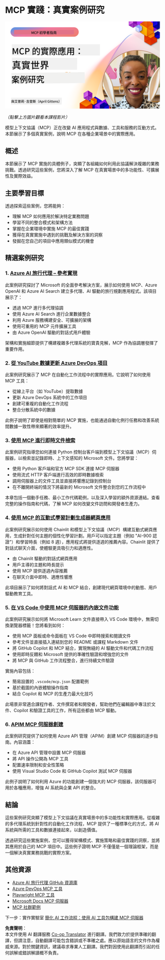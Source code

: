 <!--
CO_OP_TRANSLATOR_METADATA:
{
  "original_hash": "61a160248efabe92b09d7b08293d17db",
  "translation_date": "2025-08-18T14:27:57+00:00",
  "source_file": "09-CaseStudy/README.md",
  "language_code": "mo"
}
-->
# MCP 實踐：真實案例研究

[![MCP 實踐：真實案例研究](../../../translated_images/10.3262cc80b4de5071fde8ba74c5c5d6738a0a9f398dcc0423f0210f632e2238b8.mo.png)](https://youtu.be/IxshWb2Az5w)

_（點擊上方圖片觀看本課程影片）_

模型上下文協議（MCP）正在改變 AI 應用程式與數據、工具和服務的互動方式。本節展示了多個真實案例，說明 MCP 在各種企業場景中的實際應用。

## 概述

本節展示了 MCP 實施的具體例子，突顯了各組織如何利用此協議解決複雜的業務挑戰。透過研究這些案例，您將深入了解 MCP 在真實場景中的多功能性、可擴展性及實際效益。

## 主要學習目標

透過探索這些案例，您將能夠：

- 理解 MCP 如何應用於解決特定業務問題
- 學習不同的整合模式和架構方法
- 掌握在企業環境中實施 MCP 的最佳實踐
- 獲得在真實實施中遇到的挑戰及解決方案的洞察
- 發掘在您自己的項目中應用類似模式的機會

## 精選案例研究

### 1. [Azure AI 旅行代理 – 參考實現](./travelagentsample.md)

此案例研究探討了 Microsoft 的全面參考解決方案，展示如何使用 MCP、Azure OpenAI 和 Azure AI Search 建立多代理、AI 驅動的旅行規劃應用程式。該項目展示了：

- 透過 MCP 進行多代理協調
- 使用 Azure AI Search 進行企業數據整合
- 利用 Azure 服務構建安全、可擴展的架構
- 使用可重用的 MCP 元件擴展工具
- 由 Azure OpenAI 驅動的對話式用戶體驗

架構和實施細節提供了構建複雜多代理系統的寶貴見解，MCP 作為協調層發揮了重要作用。

### 2. [從 YouTube 數據更新 Azure DevOps 項目](./UpdateADOItemsFromYT.md)

此案例研究展示了 MCP 在自動化工作流程中的實際應用。它說明了如何使用 MCP 工具：

- 從線上平台（如 YouTube）提取數據
- 更新 Azure DevOps 系統中的工作項目
- 創建可重複的自動化工作流程
- 整合分散系統中的數據

此例子說明了即使是相對簡單的 MCP 實施，也能通過自動化例行任務和改善系統間數據一致性帶來顯著的效率提升。

### 3. [使用 MCP 進行即時文件檢索](./docs-mcp/README.md)

此案例研究指導您如何連接 Python 控制台客戶端到模型上下文協議（MCP）伺服器，以檢索並記錄即時、上下文感知的 Microsoft 文件。您將學習：

- 使用 Python 客戶端和官方 MCP SDK 連接 MCP 伺服器
- 使用流式 HTTP 客戶端進行高效的即時數據檢索
- 調用伺服器上的文件工具並直接將響應記錄到控制台
- 在不離開終端的情況下將最新的 Microsoft 文件整合到您的工作流程中

本章包括一個動手任務、最小工作代碼範例，以及深入學習的額外資源連結。查看完整的操作指南和代碼，了解 MCP 如何改變文件訪問和開發者生產力。

### 4. [使用 MCP 的互動式學習計劃生成器網頁應用](./docs-mcp/README.md)

此案例研究展示如何使用 Chainlit 和模型上下文協議（MCP）構建互動式網頁應用，生成針對任何主題的個性化學習計劃。用戶可以指定主題（例如 "AI-900 認證"）和學習時長（例如 8 週），應用程式將提供逐週的推薦內容。Chainlit 提供了對話式聊天介面，使體驗更具吸引力和適應性。

- 由 Chainlit 驅動的對話式網頁應用
- 用戶主導的主題和時長提示
- 使用 MCP 提供逐週內容推薦
- 在聊天介面中即時、適應性響應

此項目展示了如何將對話式 AI 和 MCP 結合，創建現代網頁環境中的動態、用戶驅動教育工具。

### 5. [在 VS Code 中使用 MCP 伺服器的內嵌文件功能](./docs-mcp/README.md)

此案例研究展示如何將 Microsoft Learn 文件直接帶入 VS Code 環境中，無需切換瀏覽器標籤！您將看到如何：

- 使用 MCP 面板或命令面板在 VS Code 中即時搜索和閱讀文件
- 參考文件並直接插入連結到您的 README 或課程 Markdown 文件
- 將 GitHub Copilot 和 MCP 結合，實現無縫的 AI 驅動文件和代碼工作流程
- 使用即時反饋和 Microsoft 提供的準確性驗證和增強您的文件
- 將 MCP 與 GitHub 工作流程整合，進行持續文件驗證

實施內容包括：

- 簡易設置的 `.vscode/mcp.json` 配置範例
- 基於截圖的內嵌體驗操作指南
- 結合 Copilot 和 MCP 的生產力最大化技巧

此場景非常適合課程作者、文件撰寫者和開發者，幫助他們在編輯器中專注於文件、Copilot 和驗證工具的工作，所有這些都由 MCP 驅動。

### 6. [APIM MCP 伺服器創建](./apimsample.md)

此案例研究提供了如何使用 Azure API 管理（APIM）創建 MCP 伺服器的逐步指南。內容涵蓋：

- 在 Azure API 管理中設置 MCP 伺服器
- 將 API 操作公開為 MCP 工具
- 配置速率限制和安全性策略
- 使用 Visual Studio Code 和 GitHub Copilot 測試 MCP 伺服器

此例子說明了如何利用 Azure 的功能創建一個強大的 MCP 伺服器，該伺服器可用於各種應用，增強 AI 系統與企業 API 的整合。

## 結論

這些案例研究突顯了模型上下文協議在真實場景中的多功能性和實際應用。從複雜的多代理系統到針對性的自動化工作流程，MCP 提供了一種標準化的方式，將 AI 系統與所需的工具和數據連接起來，以創造價值。

透過研究這些實施案例，您可以獲得架構模式、實施策略和最佳實踐的洞察，並將其應用於自己的 MCP 項目中。這些例子證明 MCP 不僅僅是一個理論框架，而是一個解決真實業務挑戰的實際方案。

## 其他資源

- [Azure AI 旅行代理 GitHub 資源庫](https://github.com/Azure-Samples/azure-ai-travel-agents)
- [Azure DevOps MCP 工具](https://github.com/microsoft/azure-devops-mcp)
- [Playwright MCP 工具](https://github.com/microsoft/playwright-mcp)
- [Microsoft Docs MCP 伺服器](https://github.com/MicrosoftDocs/mcp)
- [MCP 社群範例](https://github.com/microsoft/mcp)

下一步：實作實驗室 [簡化 AI 工作流程：使用 AI 工具包構建 MCP 伺服器](../10-StreamliningAIWorkflowsBuildingAnMCPServerWithAIToolkit/README.md)

**免責聲明**：  
本文件使用 AI 翻譯服務 [Co-op Translator](https://github.com/Azure/co-op-translator) 進行翻譯。我們致力於提供準確的翻譯，但請注意，自動翻譯可能包含錯誤或不準確之處。應以原始語言的文件作為權威來源。對於關鍵資訊，建議尋求專業人工翻譯。我們對因使用此翻譯而引起的任何誤解或錯誤解讀概不負責。